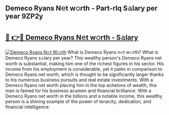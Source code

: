 ## Demeco Ryans N𝚎t w𝚘rth - Part-rlq S𝚊lary per year 9ZP2y

# <h2><a href="http://gc3p3li.nevu.top/?p=Demeco+Ryans">🔗 👉🔴 Demeco Ryans N𝚎t w𝚘rth - S𝚊lary</a></h2>

[![Demeco Ryans N𝚎t W𝚘rth](https://i.imgur.com/Oavwk0R.jpeg)](http://gc3p3li.nevu.top/?p=Demeco+Ryans)
What is Demeco Ryans n𝚎t w𝚘rth? What is Demeco Ryans s𝚊lary per year?
This wealthy person's Demeco Ryans net worth is substantial, making him one of the richest figures in his sector. His income from his employment is considerable, yet it pales in comparison to Demeco Ryans net worth, which is thought to be significantly larger thanks to his numerous business pursuits and real estate investments. With a Demeco Ryans net worth placing him in the top echelons of wealth, this man is famed for his business acumen and financial brilliance. With a Demeco Ryans net worth in the billions and a notable income, this wealthy person is a shining example of the power of tenacity, dedication, and financial intelligence.
